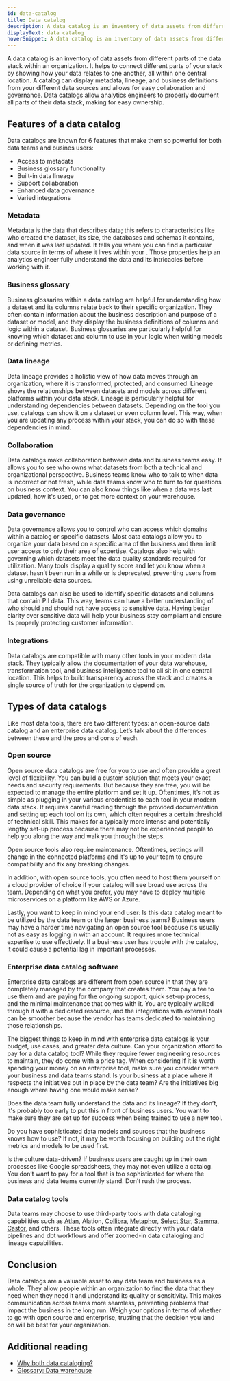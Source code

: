 ```yaml
---
id: data-catalog
title: Data catalog
description: A data catalog is an inventory of data assets from different parts of the data stack within an organization. This catalog can display metadata, lineage, and business definitions from your different data sources.
displayText: data catalog
hoverSnippet: A data catalog is an inventory of data assets from different parts of the data stack within an organization. This catalog can display metadata, lineage, and business definitions from your different data sources.
---
```


<head>
    <title>Data catalog: a centralized place for data about your data</title>
</head>

A data catalog is an inventory of data assets from different parts of the data stack within an organization. It helps to connect different parts of your stack by showing how your data relates to one another, all within one central location. A catalog can display metadata, lineage, and business definitions from your different data sources and allows for easy collaboration and governance. Data catalogs allow analytics engineers to properly document all parts of their data stack, making for easy ownership.

## Features of a data catalog

Data catalogs are known for 6 features that make them so powerful for both data teams and busines users: 

- Access to metadata 
- Business glossary functionality
- Built-in data lineage 
- Support collaboration 
- Enhanced data governance
- Varied integrations

### Metadata

Metadata is the data that describes data; this refers to characteristics like who created the dataset, its size, the databases and schemas it contains, and when it was last updated. It tells you where you can find a particular data source in terms of where it lives within your <Term id="data-warehouse" />. Those properties help an analytics engineer fully understand the data and its intricacies before working with it. 

### Business glossary

Business glossaries within a data catalog are helpful for understanding how a dataset and its columns relate back to their specific organization. They often contain information about the business description and purpose of a dataset or model, and they display the business definitions of columns and logic within a dataset. Business glossaries are particularly helpful for knowing which dataset and column to use in your logic when writing models or defining metrics.

### Data lineage

<Term id="data-lineage">Data lineage</Term> provides a holistic view of how data moves through an organization, where it is transformed, protected, and consumed. Lineage shows the relationships between datasets and models across different platforms within your data stack. Lineage is particularly helpful for understanding dependencies between datasets. Depending on the tool you use, catalogs can show it on a dataset or even column level. This way, when you are updating any process within your stack, you can do so with these dependencies in mind.

### Collaboration

Data catalogs make collaboration between data and business teams easy. It allows you to see who owns what datasets from both a technical and organizational perspective. Business teams know who to talk to when data is incorrect or not fresh, while data teams know who to turn to for questions on business context. You can also know things like when a data was last updated, how it's used, or to get more context on your warehouse.

### Data governance

Data governance allows you to control who can access which domains within a catalog or specific datasets. Most data catalogs allow you to organize your data based on a specific area of the business and then limit user access to only their area of expertise. Catalogs also help with governing which datasets meet the data quality standards required for utilization. Many tools display a quality score and let you know when a dataset hasn’t been run in a while or is deprecated, preventing users from using unreliable data sources. 

Data catalogs can also be used to identify specific datasets and columns that contain PII data. This way, teams can have a better understanding of who should and should not have access to sensitive data. Having better clarity over sensitive data will help your business stay compliant and ensure its properly protecting customer information.

### Integrations

Data catalogs are compatible with many other tools in your modern data stack. They typically allow the documentation of your data warehouse, transformation tool, and business intelligence tool to all sit in one central location. This helps to build transparency across the stack and creates a single source of truth for the organization to depend on.

## Types of data catalogs

Like most data tools, there are two different types: an open-source data catalog and an enterprise data catalog. Let’s talk about the differences between these and the pros and cons of each. 

### Open source

Open source data catalogs are free for you to use and often provide a great level of flexibility. You can build a custom solution that meets your exact needs and security requirements. But because they are free, you will be expected to manage the entire platform and set it up. Oftentimes, it’s not as simple as plugging in your various credentials to each tool in your modern data stack. It requires careful reading through the provided documentation and setting up each tool on its own, which often requires a certain threshold of technical skill. This makes for a typically more intense and potentially lengthy set-up process because there may not be experienced people to help you along the way and walk you through the steps.

Open source tools also require maintenance. Oftentimes, settings will change in the connected platforms and it's up to your team to ensure compatibility and fix any breaking changes.

In addition, with open source tools, you often need to host them yourself on a cloud provider of choice if your catalog will see broad use across the team. Depending on what you prefer, you may have to deploy multiple microservices on a platform like AWS or Azure. 

Lastly, you want to keep in mind your end user: Is this data catalog meant to be utilized by the data team or the larger business teams? Business users may have a harder time navigating an open source tool because it’s usually not as easy as logging in with an account. It requires more technical expertise to use effectively. If a business user has trouble with the catalog, it could cause a potential lag in important processes. 

### Enterprise data catalog software

Enterprise data catalogs are different from open source in that they are completely managed by the company that creates them. You pay a fee to use them and are paying for the ongoing support, quick set-up process, and the minimal maintenance that comes with it. You are typically walked through it with a dedicated resource, and the integrations with external tools can be smoother because the vendor has teams dedicated to maintaining those relationships. 

The biggest things to keep in mind with enterprise data catalogs is your budget, use cases, and greater data culture. Can your organization afford to pay for a data catalog tool? While they require fewer engineering resources to maintain, they do come with a price tag. When considering if it is worth spending your money on an enterprise tool, make sure you consider where your business and data teams stand. Is your business at a place where it respects the initiatives put in place by the data team? Are the initiatives big enough where having one would make sense?

Does the data team fully understand the data and its lineage? If they don’t, it's probably too early to put this in front of business users. You want to make sure they are set up for success when being trained to use a new tool.

Do you have sophisticated data models and sources that the business knows how to use? If not, it may be worth focusing on building out the right metrics and models to be used first.

Is the culture data-driven? If business users are caught up in their own processes like Google spreadsheets, they may not even utilize a catalog. You don’t want to pay for a tool that is too sophisticated for where the business and data teams currently stand. Don’t rush the process. 
### Data catalog tools
Data teams may choose to use third-party tools with data cataloging capabilities such as [Atlan](https://ask.atlan.com/hc/en-us/articles/4433673207313-How-to-set-up-dbt-Cloud), Alation, [Collibra](https://marketplace.collibra.com/listings/dbt-lineage-to-collibra-integration/), [Metaphor](https://support.metaphor.io/hc/en-us/articles/9302185081627), [Select Star](https://docs.selectstar.com/integrations/dbt/dbt-cloud), [Stemma](https://docs.stemma.ai/docs/stemma/getting-started/what-we-need-from-you/dbt-integration/), [Castor](https://docs.castordoc.com/integrations/dbt), and others. These tools often integrate directly with your data pipelines and dbt workflows and offer zoomed-in data cataloging and lineage capabilities.

## Conclusion

Data catalogs are a valuable asset to any data team and business as a whole. They allow people within an organization to find the data that they need when they need it and understand its quality or sensitivity. This makes communication across teams more seamless, preventing problems that impact the business in the long run. Weigh your options in terms of whether to go with open source and enterprise, trusting that the decision you land on will be best for your organization.

## Additional reading

- [Why both data cataloging?](https://www.getdbt.com/analytics-engineering/transformation/data-catalog/)
- [Glossary: Data warehouse](/terms/data-warehouse)
